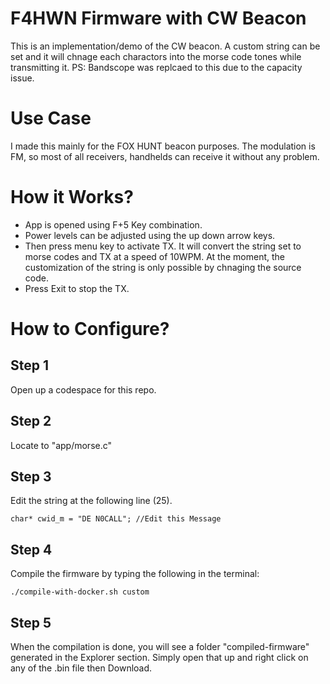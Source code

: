 # F4HWN Firmware with CW Beacon
This is an implementation/demo of the CW beacon. A custom string can be set and it will chnage each charactors into the morse code tones while transmitting it.
PS: Bandscope was replcaed to this due to the capacity issue.

# Use Case
I made this mainly for the FOX HUNT beacon purposes. The modulation is FM, so most of all receivers, handhelds can receive it without any problem. 

# How it Works?
- App is opened using F+5 Key combination.
- Power levels can be adjusted using the up down arrow keys.
- Then press menu key to activate TX. It will convert the string set to morse codes and TX at a speed of 10WPM. At the moment, the customization of the string is only possible by chnaging the source code.
- Press Exit to stop the TX.

# How to Configure?
## Step 1
Open up a codespace for this repo.

## Step 2
Locate to "app/morse.c"

## Step 3
Edit the string at the following line (25).

    char* cwid_m = "DE N0CALL"; //Edit this Message

## Step 4
Compile the firmware by typing the following in the terminal:

    ./compile-with-docker.sh custom


## Step 5 
When the compilation is done, you will see a folder "compiled-firmware" generated in the Explorer section. Simply open that up and right click on any of the .bin file then Download.
